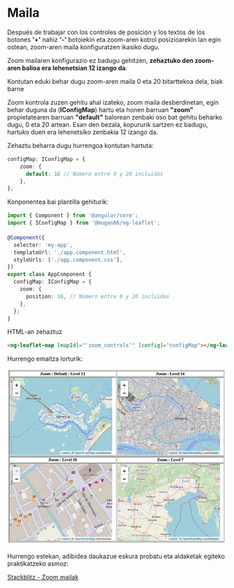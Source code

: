 # Maila

Después de trabajar con los controles de posición y los textos de los botones **'+'** nahiz **'-'** botoiekin eta zoom-aren kotrol posizioarekin lan egin ostean, zoom-aren maila konfiguratzen ikasiko dugu.

Zoom mailaren konfigurazio ez badugu gehitzen, **zehaztuko den zoom-aren balioa era lehenetsian 12 izango da**.

Kontutan eduki behar dugu zoom-aren maila 0 eta 20 bitarttekoa dela, biak barne

Zoom kontrola zuzen gehitu ahal izateko, zoom maila desberdinetan, egin behar duguna da (**IConfigMap**) hartu eta honen barruan **"zoom"** propietatearen barruan **"default"** balorean zenbaki oso bat gehitu beharko dugu, 0 eta 20 artean. Esan den bezala, kopururik sartzen ez badugu, hartuko duen era lehenetsiko zenbakia 12 izango da.

Zehaztu beharra dugu hurrengoa kontutan hartuta:

```typescript
configMap: IConfigMap = {
    zoom: {
      default: 16 // Número entre 0 y 20 incluidos
    },
};
```

Konponentea bai plantilla gehiturik:

```typescript
import { Component } from '@angular/core';
import { IConfigMap } from '@mugan86/ng-leaflet';

@Component({
  selector: 'my-app',
  templateUrl: './app.component.html',
  styleUrls: ['./app.component.css'],
})
export class AppComponent {
  configMap: IConfigMap = {
    zoom: {
      position: 16, // Número entre 0 y 20 incluidos
    },
  };
}
```

HTML-an zehaztuz

```html
<ng-leaflet-map [mapId]="'zoom_controls'" [config]="configMap"></ng-leaflet>
```

Hurrengo emaitza lorturik:

![Zoom mailak](./../../.gitbook/assets/04-zoom-levels.png)

Hurrengo estekan, adibidea daukazue eskura probatu eta aldaketak egiteko praktikatzeko asmoz:

[Stackblitz - Zoom mailak](https://stackblitz.com/edit/angular-leaflet-zoom-levels?embed=1&file=src/app/app.component.ts&theme=dark)

